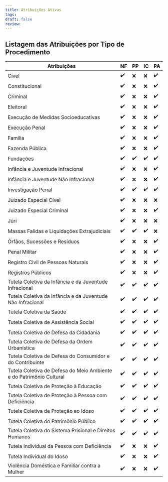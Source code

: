 ```yaml
---
title: Atribuições Ativas
tags: 
draft: false
review:
---
```

## Listagem das Atribuições por Tipo de Procedimento

| Atribuições                                                         | NF | PP | IC | PA |
|---------------------------------------------------------------------|----|----|----|----|
| Cível                                                               | ✔️ | ❌  | ❌  | ✔️ |
| Constitucional                                                      | ✔️ | ❌  | ❌  | ✔️ |
| Criminal                                                            | ✔️ | ❌  | ❌  | ✔️ |
| Eleitoral                                                           | ✔️ | ❌  | ❌  | ✔️ |
| Execução de Medidas Socioeducativas                                 | ✔️ | ❌  | ❌  | ✔️ |
| Execução Penal                                                      | ✔️ | ❌  | ❌  | ✔️ |
| Família                                                             | ✔️ | ❌  | ❌  | ✔️ |
| Fazenda Pública                                                     | ✔️ | ❌  | ❌  | ✔️ |
| Fundações                                                           | ✔️ | ✔️ | ✔️ | ✔️ |
| Infância e Juventude Infracional                                    | ✔️ | ❌  | ❌  | ✔️ |
| Infância e Juventude Não Infracional                                | ✔️ | ❌  | ❌  | ✔️ |
| Investigação Penal                                                  | ✔️ | ✔️ | ✔️ | ✔️ |
| Juizado Especial Cível                                              | ✔️ | ❌  | ❌  | ❌  |
| Juizado Especial Criminal                                           | ✔️ | ❌  | ❌  | ✔️ |
| Júri                                                                | ✔️ | ❌  | ❌  | ❌  |
| Massas Falidas e Liquidações Extrajudiciais                         | ✔️ | ✔️ | ✔️ | ❌  |
| Órfãos, Sucessões e Resíduos                                        | ✔️ | ❌  | ❌  | ✔️ |
| Penal Militar                                                       | ✔️ | ❌  | ❌  | ✔️ |
| Registro Civil de Pessoas Naturais                                  | ✔️ | ❌  | ❌  | ✔️ |
| Registros Públicos                                                  | ✔️ | ❌  | ❌  | ✔️ |
| Tutela Coletiva da Infância e da Juventude Infracional              | ✔️ | ✔️ | ✔️ | ✔️ |
| Tutela Coletiva da Infância e da Juventude Não Infracional          | ✔️ | ✔️ | ✔️ | ✔️ |
| Tutela Coletiva da Saúde                                            | ✔️ | ✔️ | ✔️ | ✔️ |
| Tutela Coletiva de Assistência Social                               | ✔️ | ✔️ | ✔️ | ✔️ |
| Tutela Coletiva de Defesa da Cidadania                              | ✔️ | ✔️ | ✔️ | ✔️ |
| Tutela Coletiva de Defesa da Ordem Urbanística                      | ✔️ | ✔️ | ✔️ | ✔️ |
| Tutela Coletiva de Defesa do Consumidor e do Contribuinte           | ✔️ | ✔️ | ✔️ | ✔️ |
| Tutela Coletiva de Defesa do Meio Ambiente e do Patrimônio Cultural | ✔️ | ✔️ | ✔️ | ✔️ |
| Tutela Coletiva de Proteção à Educação                              | ✔️ | ✔️ | ✔️ | ✔️ |
| Tutela Coletiva de Proteção à Pessoa com Deficiência                | ✔️ | ✔️ | ✔️ | ✔️ |
| Tutela Coletiva de Proteção ao Idoso                                | ✔️ | ✔️ | ✔️ | ✔️ |
| Tutela Coletiva do Patrimônio Público                               | ✔️ | ✔️ | ✔️ | ✔️ |
| Tutela Coletiva do Sistema Prisional e Direitos Humanos             | ✔️ | ✔️ | ✔️ | ✔️ |
| Tutela Individual da Pessoa com Deficiência                         | ✔️ | ❌  | ❌  | ✔️ |
| Tutela Individual do Idoso                                          | ✔️ | ❌  | ❌  | ✔️ |
| Violência Doméstica e Familiar contra a Mulher                      | ✔️ | ❌  | ❌  | ✔️ |


